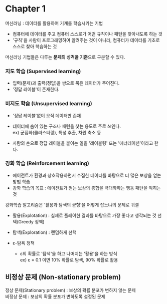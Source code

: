 # Chapter 1

머신러닝 : 데이터를 활용하여 기계를 학습시키는 기법
- 컴퓨터에 데이터를 주고 컴퓨터 스스로가 어떤 규칙이나 패턴을 찾아내도록 하는 것
- '규칙'을 사람이 프로그래밍하여 알려주는 것이 아니라, 컴퓨터가 데이터를 기초로 스스로 찾아 학습하는 것

머신러닝 기법들은 다루는 <b>문제의 성격을 기준</b>으로 구분할 수 있다.

### 지도 학습 (Supervised learning)
- 입력(문제)과 출력(정답)을 쌍으로 묶은 데이터가 주어진다.
- '정답 레이블'이 존재한다.

### 비지도 학습 (Unsupervised learning)
- '정답 레이블'없이 오직 데이터만 존재
- 데이터에 숨어 있는 구조나 패턴을 찾는 용도로 주로 쓰인다.    
ex) 군집화(클러스터링), 특성 추출, 차원 축소 등

- 사람의 손으로 정답 레이블을 붙이는 일을 '레이블링' 또는 '에너테이션'이라고 한다.

### 강화 학습 (Reinforcement learning)
- 에이전트가 환경과 상호작용하면서 수집한 데이터를 바탕으로 더 많은 보상을 얻는 방법 학습
- 강화 학습의 목표 : 에이전트가 얻는 보상의 총합을 극대화하는 행동 패턴을 익히는 것


강화학습 알고리즘은 '활용과 탐색의 균형'을 어떻게 잡느냐의 문제로 귀결

- 활용(Explotation) : 실제로 플레이한 결과를 바탕으로 가장 좋다고 생각되는 것 선택(Greedy 정책)   

- 탐색(Exploration) : 랜덤하게 선택

- ε-탐욕 정책
    - ε의 확률로 '탐색'을 하고 나머지는 '활용'을 하는 방식   
ex) ε = 0.1 이면 10% 확률로 탐색, 90% 확률로 활용

## 비정상 문제 (Non-stationary problem)

정상 문제(Stationary problem) : 보상의 확률 분포가 변하지 않는 문제   
비정상 문제 : 보상의 확률 분포가 변하도록 설정된 문제

